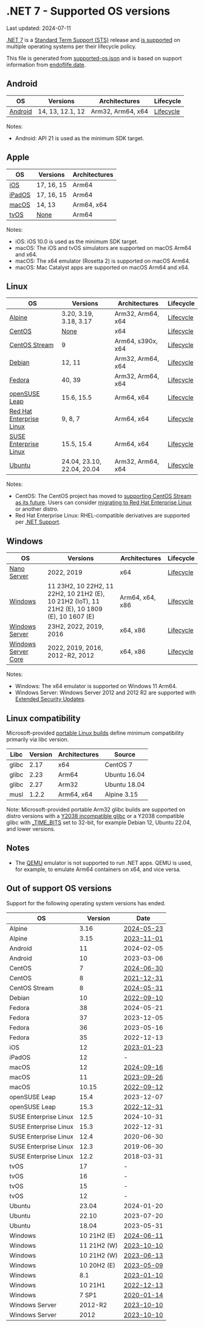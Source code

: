 # .NET 7 - Supported OS versions

Last updated: 2024-07-11

[.NET 7](README.md) is a [Standard Term Support (STS)](../../release-policies.md) release and [is supported](../../support.md) on multiple operating systems per their lifecycle policy.

This file is generated from [supported-os.json](supported-os.json) and is based on support information from [endoflife.date](https://endoflife.date/).

## Android

OS                              | Versions                    | Architectures         | Lifecycle
------------------------------- | --------------------------- | --------------------- | ----------------------
[Android][0]                    | 14, 13, 12.1, 12            | Arm32, Arm64, x64     | [Lifecycle][1]

Notes:

* Android: API 21 is used as the minimum SDK target.

[0]: https://www.android.com/
[1]: https://support.google.com/android

## Apple

OS                              | Versions                    | Architectures
------------------------------- | --------------------------- | ----------------------
[iOS][2]                        | 17, 16, 15                  | Arm64
[iPadOS][3]                     | 17, 16, 15                  | Arm64
[macOS][4]                      | 14, 13                      | Arm64, x64
[tvOS][5]                       | [None][None]                | Arm64

Notes:

* iOS: iOS 10.0 is used as the minimum SDK target.
* macOS: The iOS and tvOS simulators are supported on macOS Arm64 and x64.
* macOS: The x64 emulator (Rosetta 2) is supported on macOS Arm64.
* macOS: Mac Catalyst apps are supported on macOS Arm64 and x64.

[2]: https://developer.apple.com/ios/
[3]: https://developer.apple.com/ipados/
[4]: https://developer.apple.com/macos/
[5]: https://developer.apple.com/tvos/

## Linux

OS                              | Versions                    | Architectures         | Lifecycle
------------------------------- | --------------------------- | --------------------- | ----------------------
[Alpine][6]                     | 3.20, 3.19, 3.18, 3.17      | Arm32, Arm64, x64     | [Lifecycle][7]
[CentOS][8]                     | [None][None]                | x64                   | [Lifecycle][9]
[CentOS Stream][8]              | 9                           | Arm64, s390x, x64     | [Lifecycle][10]
[Debian][11]                    | 12, 11                      | Arm32, Arm64, x64     | [Lifecycle][12]
[Fedora][13]                    | 40, 39                      | Arm32, Arm64, x64     | [Lifecycle][14]
[openSUSE Leap][15]             | 15.6, 15.5                  | Arm64, x64            | [Lifecycle][16]
[Red Hat Enterprise Linux][17]  | 9, 8, 7                     | Arm64, x64            | [Lifecycle][18]
[SUSE Enterprise Linux][19]     | 15.5, 15.4                  | Arm64, x64            | [Lifecycle][20]
[Ubuntu][21]                    | 24.04, 23.10, 22.04, 20.04  | Arm32, Arm64, x64     | [Lifecycle][22]

Notes:

* CentOS: The CentOS project has moved to [supporting CentOS Stream as its future](https://blog.centos.org/2020/12/future-is-centos-stream/). Users can consider [migrating to Red Hat Enterprise Linux](https://www.redhat.com/en/blog/centos-linux-has-reached-its-end-life-eol) or another distro.
* Red Hat Enterprise Linux: RHEL-compatible derivatives are supported per [.NET Support](../../support.md).

[6]: https://alpinelinux.org/
[7]: https://alpinelinux.org/releases/
[8]: https://centos.org/
[9]: https://blog.centos.org/2023/04/end-dates-are-coming-for-centos-stream-8-and-centos-linux-7/
[10]: https://www.centos.org/cl-vs-cs/
[11]: https://www.debian.org/
[12]: https://wiki.debian.org/DebianReleases
[13]: https://fedoraproject.org/
[14]: https://fedoraproject.org/wiki/End_of_life
[15]: https://www.opensuse.org/
[16]: https://en.opensuse.org/Lifetime
[17]: https://access.redhat.com/
[18]: https://access.redhat.com/support/policy/updates/errata/
[19]: https://www.suse.com/
[20]: https://www.suse.com/lifecycle/
[21]: https://ubuntu.com/
[22]: https://wiki.ubuntu.com/Releases

## Windows

OS                              | Versions                    | Architectures         | Lifecycle
------------------------------- | --------------------------- | --------------------- | ----------------------
[Nano Server][23]               | 2022, 2019                  | x64                   | [Lifecycle][24]
[Windows][25]                   | 11 23H2, 10 22H2, 11 22H2, 10 21H2 (E), 10 21H2 (IoT), 11 21H2 (E), 10 1809 (E), 10 1607 (E) | Arm64, x64, x86 | [Lifecycle][26]
[Windows Server][27]            | 23H2, 2022, 2019, 2016      | x64, x86              | [Lifecycle][24]
[Windows Server Core][23]       | 2022, 2019, 2016, 2012-R2, 2012 | x64, x86          | [Lifecycle][24]

Notes:

* Windows: The x64 emulator is supported on Windows 11 Arm64.
* Windows Server: Windows Server 2012 and 2012 R2 are supported with [Extended Security Updates](https://learn.microsoft.com/windows-server/get-started/extended-security-updates-overview).

[23]: https://learn.microsoft.com/virtualization/windowscontainers/manage-containers/container-base-images
[24]: https://learn.microsoft.com/windows-server/get-started/windows-server-release-info
[25]: https://www.microsoft.com/windows/
[26]: https://support.microsoft.com/help/13853/windows-lifecycle-fact-sheet
[27]: https://www.microsoft.com/windows-server

## Linux compatibility

Microsoft-provided [portable Linux builds](../../linux.md) define minimum compatibility primarily via libc version.

Libc            | Version | Architectures         | Source
--------------- | ------- | --------------------- | --------------
glibc           | 2.17    | x64                   | CentOS 7
glibc           | 2.23    | Arm64                 | Ubuntu 16.04
glibc           | 2.27    | Arm32                 | Ubuntu 18.04
musl            | 1.2.2   | Arm64, x64            | Alpine 3.15

Note: Microsoft-provided portable Arm32 glibc builds are supported on distro versions with a [Y2038 incompatible glibc](https://github.com/dotnet/core/discussions/9285) or a Y2038 compatible glibc with [_TIME_BITS](https://www.gnu.org/software/libc/manual/html_node/Feature-Test-Macros.html) set to 32-bit, for example Debian 12, Ubuntu 22.04, and lower versions.

## Notes

* The [QEMU](https://www.qemu.org/) emulator is not supported to run .NET apps. QEMU is used, for example, to emulate Arm64 containers on x64, and vice versa.

## Out of support OS versions

Support for the following operating system versions has ended.

OS                      | Version       | Date
----------------------- | ------------- | ----------------------
Alpine                  | 3.16          | [2024-05-23](https://alpinelinux.org/posts/Alpine-3.16.9-3.17.7-3.18.6-released.html)
Alpine                  | 3.15          | [2023-11-01](https://alpinelinux.org/posts/Alpine-3.15.10-3.16.7-3.17.5-3.18.3-released.html)
Android                 | 11            | 2024-02-05
Android                 | 10            | 2023-03-06
CentOS                  | 7             | [2024-06-30](https://web.archive.org/web/20230711113909/https://wiki.centos.org/Manuals/ReleaseNotes/CentOS7.2009)
CentOS                  | 8             | [2021-12-31](https://web.archive.org/web/20230711113909/https://wiki.centos.org/Manuals/ReleaseNotes/CentOS8.2111)
CentOS Stream           | 8             | [2024-05-31](http://web.archive.org/web/20230417021744/https://wiki.centos.org/Manuals/ReleaseNotes/CentOSStream)
Debian                  | 10            | [2022-09-10](https://www.debian.org/News/2022/20220910)
Fedora                  | 38            | 2024-05-21
Fedora                  | 37            | 2023-12-05
Fedora                  | 36            | 2023-05-16
Fedora                  | 35            | 2022-12-13
iOS                     | 12            | [2023-01-23](https://support.apple.com/HT209084)
iPadOS                  | 12            | -
macOS                   | 12            | [2024-09-16](https://support.apple.com/HT212585)
macOS                   | 11            | [2023-09-26](https://support.apple.com/HT211896)
macOS                   | 10.15         | [2022-09-12](https://support.apple.com/HT210642)
openSUSE Leap           | 15.4          | 2023-12-07
openSUSE Leap           | 15.3          | [2022-12-31](https://web.archive.org/web/20230521063245/https://doc.opensuse.org/release-notes/x86_64/openSUSE/Leap/15.3/)
SUSE Enterprise Linux   | 12.5          | 2024-10-31
SUSE Enterprise Linux   | 15.3          | 2022-12-31
SUSE Enterprise Linux   | 12.4          | 2020-06-30
SUSE Enterprise Linux   | 12.3          | 2019-06-30
SUSE Enterprise Linux   | 12.2          | 2018-03-31
tvOS                    | 17            | -
tvOS                    | 16            | -
tvOS                    | 15            | -
tvOS                    | 12            | -
Ubuntu                  | 23.04         | 2024-01-20
Ubuntu                  | 22.10         | 2023-07-20
Ubuntu                  | 18.04         | 2023-05-31
Windows                 | 10 21H2 (E)   | [2024-06-11](https://learn.microsoft.com/lifecycle/products/windows-10-enterprise-and-education)
Windows                 | 11 21H2 (W)   | [2023-10-10](https://learn.microsoft.com/windows/release-health/windows11-release-information)
Windows                 | 10 21H2 (W)   | [2023-06-13](https://learn.microsoft.com/windows/release-health/release-information)
Windows                 | 10 20H2 (E)   | [2023-05-09](https://learn.microsoft.com/windows/release-health/status-windows-10-20h2)
Windows                 | 8.1           | [2023-01-10](https://learn.microsoft.com/lifecycle/products/windows-81)
Windows                 | 10 21H1       | [2022-12-13](https://learn.microsoft.com/windows/release-health/status-windows-10-21h1)
Windows                 | 7 SP1         | [2020-01-14](https://learn.microsoft.com/lifecycle/products/windows-7)
Windows Server          | 2012-R2       | [2023-10-10](https://learn.microsoft.com/lifecycle/products/windows-server-2012-r2)
Windows Server          | 2012          | [2023-10-10](https://learn.microsoft.com/lifecycle/products/windows-server-2012)

[None]: #out-of-support-os-versions
